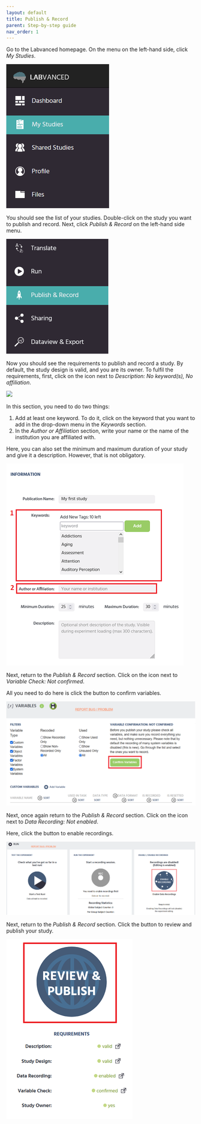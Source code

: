 ```yaml
---
layout: default
title: Publish & Record
parent: Step-by-step guide
nav_order: 1
---
```


Go to the Labvanced homepage. On the menu on the left-hand side, click *My Studies*.

![](assets/images/1001.png)

You should see the list of your studies. Double-click on the study you want to publish and record. Next, click *Publish & Record* on the left-hand side menu.

![](assets/images/3.png)

Now you should see the requirements to publish and record a study. By default, the study design is valid, and you are its owner. To fulfil the requirements, first, click on the icon next to *Description: No keyword(s), No affiliation*.

![](../assets/images/43.png)

In this section, you need to do two things:
1. Add at least one keyword. To do it, click on the keyword that you want to add in the drop-down menu in the *Keywords* section.
2. In the *Author or Affiliation* section, write your name or the name of the institution you are affiliated with.

Here, you can also set the minimum and maximum duration of your study and give it a description. However, that is not obligatory.

![](../../assets/images/51515.png)

Next, return to the *Publish & Record* section. Click on the icon next to *Variable Check: Not confirmed*.

All you need to do here is click the button to confirm variables.

![](/assets/images/77.png)

Next, once again return to the *Publish & Record* section. Click on the icon next to *Data Recording: Not enabled*.

Here, click the button to enable recordings. 

![](/assets/images/333.png)

Next, return to the *Publish & Record* section. Click the button to review and publish your study.

![](/assets/images/111.png)